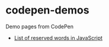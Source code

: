 # codepen-demos

Demo pages from CodePen

- [List of reserved words in JavaScript](https://codepen.io/j2vi/pen/oNNWKoZ)
